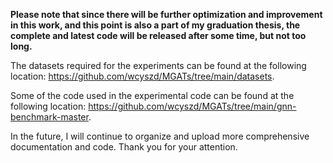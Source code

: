 **Please note that since there will be further optimization and improvement in this work, and this point is also a part of my graduation thesis, the complete and latest code will be released after some time, but not too long.**

The datasets required for the experiments can be found at the following location: https://github.com/wcyszd/MGATs/tree/main/datasets.

Some of the code used in the experimental code can be found at the following location: https://github.com/wcyszd/MGATs/tree/main/gnn-benchmark-master.

In the future, I will continue to organize and upload more comprehensive documentation and code. Thank you for your attention.
